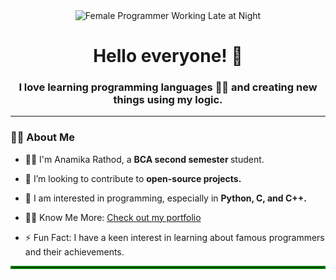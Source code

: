<div align="center">
  <img src="https://media.giphy.com/media/L1R1tvI9svkIWwpVYr/giphy.gif?cid=790b7611vy6rvb2zliclhnvaf7ussza6rrji8p1iv3yugp10&ep=v1_gifs_search&rid=giphy.gif&ct=g" alt="Female Programmer Working Late at Night">
</div>

<h1 align="center">Hello everyone! 👋</h1>
<h3 align="center">I love learning programming languages 👩‍💻 and creating new things using my logic.</h3>
<hr>

<h3>🙋‍♀ About Me</h3>
<p align="left" dir="auto">
  <ul>
    <li>
      <p>👩‍🎓 I'm Anamika Rathod, a <strong>BCA second semester </strong> student.</p>
    </li>
    <li>
      <p>🔭 I’m looking to contribute to <strong>open-source projects.</strong></p>
    </li>
    <li>
      <p>🌱 I am interested in programming, especially in <strong>Python, C, and C++.</strong></p>
    </li>
    <li>
      <p>👨‍💻 Know Me More: <a href="#">Check out my portfolio</a></p>
    </li>
    <li>
      <p>⚡ Fun Fact: I have a keen interest in learning about famous programmers and their achievements.</p>
    </li>
  </ul>
</p>
<hr style="border: 2px solid green;">

